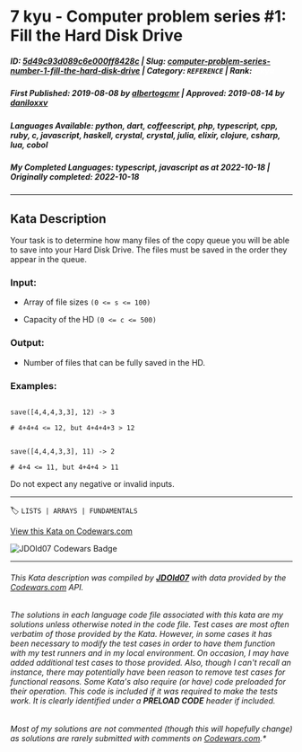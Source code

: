 # 7 kyu - Computer problem series #1: Fill the Hard Disk Drive

##### **ID**: [5d49c93d089c6e000ff8428c](https://www.codewars.com/kata/5d49c93d089c6e000ff8428c) | **Slug**: [computer-problem-series-number-1-fill-the-hard-disk-drive](https://www.codewars.com/kata/5d49c93d089c6e000ff8428c) | **Category**: `REFERENCE` | **Rank**: <span style="color:white">7 kyu</span>

##### **First Published**: 2019-08-08 ***by*** [albertogcmr](https://www.codewars.com/users/albertogcmr) | **Approved**: 2019-08-14 ***by*** [daniloxxv](https://www.codewars.com/users/daniloxxv)

##### **Languages Available**: python, dart, coffeescript, php, typescript, cpp, ruby, c, javascript, haskell, crystal, crystal, julia, elixir, clojure, csharp, lua, cobol

##### **My Completed Languages**: typescript, javascript ***as at*** 2022-10-18 | **Originally completed**: 2022-10-18

---

## Kata Description


Your task is to determine how many files of the copy queue you will be able to save into your Hard Disk Drive. The files must be saved in the order they appear in the queue. 



### Input:



* Array of file sizes `(0 <= s <= 100)`

* Capacity of the HD `(0 <= c <= 500)`



### Output:



* Number of files that can be fully saved in the HD. 



### Examples:



```

save([4,4,4,3,3], 12) -> 3

# 4+4+4 <= 12, but 4+4+4+3 > 12

```



```

save([4,4,4,3,3], 11) -> 2

# 4+4 <= 11, but 4+4+4 > 11

```



Do not expect any negative or invalid inputs.

---


🏷 `LISTS | ARRAYS | FUNDAMENTALS`


[View this Kata on Codewars.com](https://www.codewars.com/kata/5d49c93d089c6e000ff8428c)

![](https://www.codewars.com/users/jdold07/badges/large "JDOld07 Codewars Badge")

---

###### *This Kata description was compiled by [**JDOld07**](https://tpstech.dev) with data provided by the [Codewars.com](https://www.codewars.com) API.*

###### *The solutions in each language code file associated with this kata are my solutions unless otherwise noted in the code file.  Test cases are most often verbatim of those provided by the Kata.  However, in some cases it has been necessary to modify the test cases in order to have them function with my test runners and in my local environment.  On occasion, I may have added additional test cases to those provided.  Also, though I can't recall an instance, there may potentially have been reason to remove test cases for functional reasons.  Some Kata's also require (*or have*) code preloaded for their operation.  This code is included if it was required to make the tests work.  It is clearly identified under a **PRELOAD CODE** header if included.*

###### Most of my solutions are not commented (*though this will hopefully change*) as solutions are rarely submitted with comments on [Codewars.com](https://www.codewars.com).*
